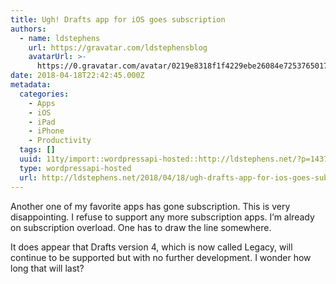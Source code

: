 ```yaml
---
title: Ugh! Drafts app for iOS goes subscription
authors:
  - name: ldstephens
    url: https://gravatar.com/ldstephensblog
    avatarUrl: >-
      https://0.gravatar.com/avatar/0219e8318f1f4229ebe26084e7253765017f43ca0c631be37dc6d0b8ad6e40a4?s=96&d=identicon&r=G
date: 2018-04-18T22:42:45.000Z
metadata:
  categories:
    - Apps
    - iOS
    - iPad
    - iPhone
    - Productivity
  tags: []
  uuid: 11ty/import::wordpressapi-hosted::http://ldstephens.net/?p=1437
  type: wordpressapi-hosted
  url: http://ldstephens.net/2018/04/18/ugh-drafts-app-for-ios-goes-subscription/
---
```


Another one of my favorite apps has gone subscription. This is very disappointing. I refuse to support any more subscription apps. I’m already on subscription overload. One has to draw the line somewhere.

It does appear that Drafts version 4, which is now called Legacy, will continue to be supported but with no further development. I wonder how long that will last?
